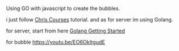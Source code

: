 Using GO with javascript to create the bubbles.

i just follow [Chris Courses](https://www.youtube.com/channel/UC9Yp2yz6-pwhQuPlIDV_mjA) tutorial.
and as for server im using Golang.

for server, start from here [Golang Getting Started](https://golang.org/doc/articles/wiki/)

for bubble https://youtu.be/EO6OkltgudE
